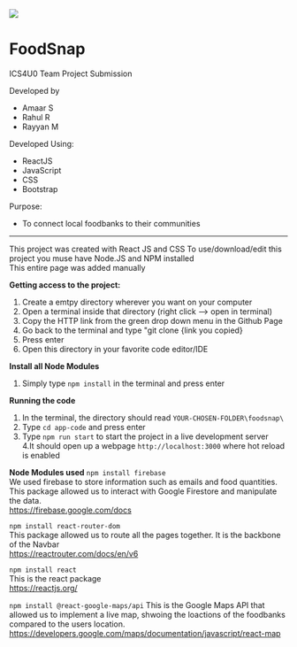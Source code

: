 <img src="https://user-images.githubusercontent.com/87737710/165318321-7a850aca-0147-4ab1-aa2e-2ff87b0f10c2.png">

# FoodSnap
 ICS4U0 Team Project Submission
 
 Developed by
 - Amaar S
 - Rahul R
 - Rayyan M

Developed Using:
- ReactJS
- JavaScript
- CSS
- Bootstrap

Purpose:
- To connect local foodbanks to their communities

____________________________________________________________________

This project was created with React JS and CSS
To use/download/edit this project you muse have Node.JS and NPM installed    
This entire page was added manually    

**Getting access to the project:**

1. Create a emtpy directory wherever you want on your computer    
2. Open a terminal inside that directory (right click --> open in terminal)   
3. Copy the HTTP link from the green drop down menu in the Github Page    
4. Go back to the terminal and type "git clone {link you copied}    
5. Press enter    
6. Open this directory in your favorite code editor/IDE   

**Install all Node Modules**    
1. Simply type ``npm install`` in the terminal and press enter    

**Running the code**
1. In the terminal, the directory should read ``YOUR-CHOSEN-FOLDER\foodsnap\``    
2. Type ``cd app-code`` and press enter    
3. Type ``npm run start`` to start the project in a live development server    
4.It should open up a webpage ```http://localhost:3000``` where hot reload is enabled    

**Node Modules used**
``npm install firebase``    
We used firebase to store information such as emails and food quantities. This package allowed us to interact with Google Firestore and manipulate the data.    
https://firebase.google.com/docs    

``npm install react-router-dom``  
This package allowed us to route all the pages together. It is the backbone of the Navbar    
https://reactrouter.com/docs/en/v6    

``npm install react``    
This is the react package    
https://reactjs.org/    

``npm install @react-google-maps/api``
This is the Google Maps API that allowed us to implement a live map, shwoing the loactions of the foodbanks compared to the users location.    
https://developers.google.com/maps/documentation/javascript/react-map    




